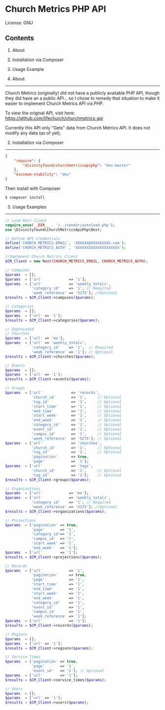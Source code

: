Church Metrics PHP API
=================================================

License: GNU

Contents
--------
1. About
2. Installation via Composer
3. Usage Example

1. About
--------
Church Metrics (originally) did not have a publicly available PHP API, though they did have an a public API... so I chose to remedy that situation to make it easier to implement Church Metrics API via PHP.

To view the original API, visit here:
https://github.com/lifechurch/churchmetrics-api

Currently this API only "Gets" data from Church Metrics API. It does not modify any data (as of yet);

2. Installation via Composer
--------
```json
{
	"require": {
		"divinityfound/churchmetricsapiphp": "dev-master"
	},
	"minimum-stability": "dev"
}
```
Then install with Composer

```bash
$ composer install
```

3. Usage Examples
--------

```php
// Load Rest Client
require_once(__DIR__ . '/../vendor/autoload.php');
use \Divinityfound\ChurchMetricsApiPhp\Rest;

// Define API Credentials
define('CHURCH_METRICS_EMAIL', 'XXXXXX@XXXXXXXXX.com');
define('CHURCH_METRICS_AUTH' , 'XXXXXXXXXXXXXXXXXXXX');

//Implement Church Metrics Client
$CM_Client = new Rest(CHURCH_METRICS_EMAIL, CHURCH_METRICS_AUTH);

// Campuses
$params  = [];
$params  = ['url' 			 => '1'];
$params  = ['url' 			 => 'weekly_totals',
			'category_id'    => '1', // Required
			'week_reference' => '5275']; //Optional
$results = $CM_Client->campuses($params);

// Categories
$params  = [];
$params  = ['url' => '1'];
$results = $CM_Client->categories($params);

// Deprecated
// Churches
$params  = ['url' => 'me'];
$params  = ['url' => 'weekly_totals',
			'category_id'    => '1',  // Required
			'week_reference' => '1']; // Optional
$results = $CM_Client->churches($params);

// Events
$params  = [];
$params  = ['url' => '1'];
$results = $CM_Client->events($params);

// Groups
$params  = ['url' 			  => 'records',
			'church_id'       => '1',     // Optional
			'tag_id'          => '1',     // Optional
			'start_time'      => '1',     // Optional
			'end_time'        => '1',     // Optional
			'start_week'      => '1',     // Optional
			'end_week'        => '1',     // Optional
			'category_id'     => '1',     // Optional
			'event_id'        => '1',     // Optional
			'campus_id'       => '1',     // Optional
			'week_reference'  => '5275']; // Optional
$params  = ['url' 			  => 'churches',
			'church_id'       => '1',     // Optional
			'tag_id'          => '1',     // Optional
			'pagination'      => true,
			'page'            => '1'];
$params  = ['url'			  => 'tags',
			'church_id'       => '1',     // Optional
			'tag_id'          => '1'];    // Optional
$results = $CM_Client->groups($params);

// Organizations
$params  = ['url' 			 => 'me'];
$params  = ['url' 			 => 'weekly_totals',
			'category_id'    => '1', // Required
			'week_reference' => '5275']; //Optional
$results = $CM_Client->organizations($params);

// Projections
$params  = ['pagination' => true,
			'page'       => '1',
			'category_id'=> '1',
			'campus_id'  => '1',
			'start_week' => '1',
			'end_week'   => '1'];
$params  = ['url'        => '1'];
$results = $CM_Client->projections($params);

// Records
$params  = ['url'			 => '1',
			'pagination'     => true,
			'page'           => '1',
			'start_time'     => '1',
			'end_time'       => '1',
			'start_week'     => '1',
			'end_week'       => '1',
			'category_id'    => '1',
			'event_id'       => '1',
			'campus_id'      => '1',
			'week_reference' => '1'];
$params  = ['url'            => '1'];
$results = $CM_Client->records($params);

// Regions
$params  = [];
$params  = ['url' => '1'];
$results = $CM_Client->regions($params);

// Service Times
$params  = ['pagination' => true,
			'page'       => '1',
			'event_id'   => '1']; // Optional
$params  = ['url'        => '1'];
$results = $CM_Client->service_times($params);

// Users
$params  = [];
$params  = ['url' => '1'];
$results = $CM_Client->users($params);

```
